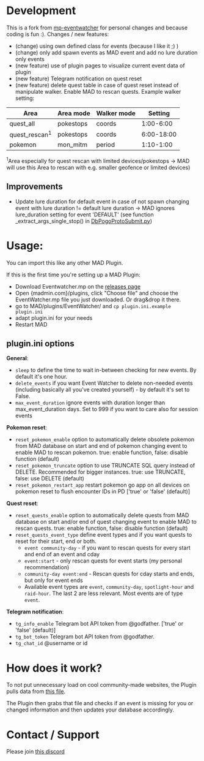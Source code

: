 # Development
This is a fork from [mp-eventwatcher](https://github.com/ccev/mp-eventwatcher) for personal changes and because coding is fun :). Changes / new features:
- (change) using own defined class for events (because I like it ;) )
- (change) only add spawn events as MAD event and add no lure duration only events
- (new feature) use of plugin pages to visualize current event data of plugin
- (new feature) Telegram notification on quest reset
- (new feature) delete quest table in case of quest reset instead of manipulate walker. Enable MAD to rescan quests. Example walker setting:

| Area          | Area mode | Walker mode | Setting    |
| ------------- | --------- | ----------- | ---------- |
| quest_all     | pokestops | coords      | 1:00-6:00  |
| quest_rescan<sup>1</sup> | pokestops | coords      | 6:00-18:00 |
| pokemon       | mon_mitm  | period      | 1:10-1:00  |

<sup>1</sup>Area especially for quest rescan with limited devices/pokestops -> MAD will use this Area to rescan with e.g. smaller geofence or limited devices)

## Improvements
- Update lure duration for default event in case of not spawn changing event with lure duration != default lure duration ->  MAD ignores lure_duration setting for event 'DEFAULT' (see function _extract_args_single_stop() in [DbPogoProtoSubmit.py](https://github.com/Map-A-Droid/MAD/blob/master/mapadroid/db/DbPogoProtoSubmit.py))

# Usage:
You can import this like any other MAD Plugin.

If this is the first time you're setting up a MAD Plugin:
- Download Eventwatcher.mp on the [releases page](https://github.com/ccev/mp-eventwatcher/releases)
- Open {madmin.com}/plugins, click "Choose file" and choose the EventWatcher.mp file you just downloaded. Or drag&drop it there.
- go to MAD/plugins/EventWatcher/ and `cp plugin.ini.example plugin.ini`
- adapt plugin.ini for your needs
- Restart MAD

## plugin.ini options
**General**:
- `sleep` to define the time to wait in-between checking for new events. By default it's one hour.
- `delete_events` if you want Event Watcher to delete non-needed events (including basically all you've created yourself) - by default it's set to False.
- `max_event_duration` ignore events with duration longer than max_event_duration days. Set to 999 if you want to care also for session events

**Pokemon reset**:
- `reset_pokemon_enable` option to automatically delete obsolete pokemon from MAD database on start and end of pokemon changing event to enable MAD to rescan pokemon. true: enable function, false: disable function (default)
- `reset_pokemon_truncate` option to use TRUNCATE SQL query instead of DELETE. Recommended for bigger instances. true: use TRUNCATE, false: use DELETE (default)
- `reset_pokemon_restart_app` restart pokemon go app on all devices on pokemon reset to flush encounter IDs in PD ['true' or 'false' (default)]

**Quest reset**:
- `reset_quests_enable` option to automatically delete quests from MAD database on start and/or end of quest changing event to enable MAD to rescan quests. true: enable function, false: disable function (default)
- `reset_quests_event_type` define event types and if you want quests to reset for their start, end or both.
  - `event community-day` - if you want to rescan quests for every start and end of an event and cday
  - `event:start` - only rescan quests for event starts (my personal recommendation)
  - `community-day event:end` - Rescan quests for cday starts and ends, but only for event ends
  - Available event types are `event`, `community-day`, `spotlight-hour` and `raid-hour`. The last 2 are less relevant. Most events are of type `event`.

**Telegram notification**:
  - `tg_info_enable` Telegram bot API token from @godfather. ['true' or 'false' (default)]
  - `tg_bot_token` Telegram bot API token from @godfather.
  - `tg_chat_id` @username or id

# How does it work?
To not put unnecessary load on cool community-made websites, the Plugin pulls data from [this file](https://github.com/ccev/pogoinfo/blob/v2/active/events.json).

The Plugin then grabs that file and checks if an event is missing for you or changed information and then updates your database accordingly.

# Contact / Support
Please join [this discord](https://discord.gg/cMZs5tk)
